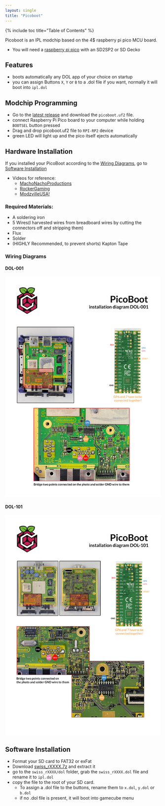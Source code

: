 ```yaml
---
layout: single
title: "Picoboot"
---
```


{% include toc title="Table of Contents" %}

Picoboot is an IPL modchip based on the 4$ raspberry pi pico MCU board.
* You will need a [raspberry pi pico](https://www.raspberrypi.com/products/raspberry-pi-pico/) with an SD2SP2 or SD Gecko

## Features
* boots automatically any DOL app of your choice on startup
* you can assign Buttons `X`, `Y` or `B` to a .dol file if you want, normally it will boot into `ipl.dol`

## Modchip Programming

* Go to the [latest release](https://github.com/webhdx/PicoBoot/releases/latest) and download the `picoboot.uf2` file.
* connect Raspberry Pi Pico board to your computer while holding `BOOTSEL` button pressed
* Drag and drop picoboot.uf2 file to `RPI-RP2` device
* green LED will light up and the pico itself ejects automatically

## Hardware Installation
If you installed your PicoBoot according to the [Wiring Diagrams](/picoboot#wiring-diagrams), go to [Software Installation](/picoboot#software-installation)
* Videos for reference:
  - [MachoNachoProductions](https://www.youtube.com/watch?v=qwL4ZSa0xMo)
  - [RockerGaming](https://www.youtube.com/watch?v=lfMTLEM0yeQ)
  - [ModzvilleUSA!](https://www.youtube.com/watch?v=W_9-mSBMBJ4)

### Required Materials:
  * A soldering iron
  * 5 Wires(I harvested wires from breadboard wires by cutting the connectors off and stripping them)
  * Flux
  * Solder
  * (HIGHLY Recommended, to prevent shorts) Kapton Tape

### Wiring Diagrams
#### DOL-001
![DOL-001 install](/images/picoboot/001.jpg)

#### DOL-101
![DOL-101 install](/images/picoboot/101.jpg)

## Software Installation
* Format your SD card to FAT32 or exFat
* Download [swiss_rXXXX.7z](https://github.com/emukidid/swiss-gc/releases/latest) and extract it
* go to the `swiss_rXXXX/dol` folder, grab the `swiss_rXXXX.dol` file and rename it to `ipl.dol`
* copy the file to the root of your SD card.
  - To assign a .dol file to the buttons, rename them to `x.dol`, `y.dol` or `b.dol`
  - if no .dol file is present, it will boot into gamecube menu
